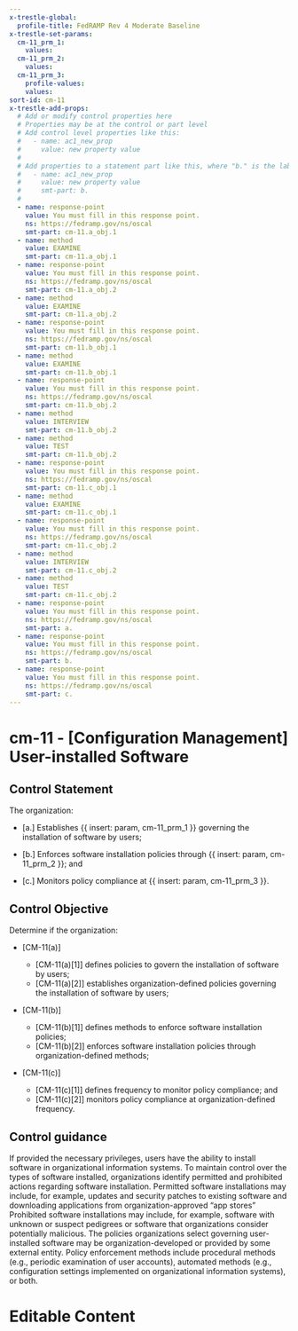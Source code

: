 ```yaml
---
x-trestle-global:
  profile-title: FedRAMP Rev 4 Moderate Baseline
x-trestle-set-params:
  cm-11_prm_1:
    values:
  cm-11_prm_2:
    values:
  cm-11_prm_3:
    profile-values:
    values:
sort-id: cm-11
x-trestle-add-props:
  # Add or modify control properties here
  # Properties may be at the control or part level
  # Add control level properties like this:
  #   - name: ac1_new_prop
  #     value: new property value
  #
  # Add properties to a statement part like this, where "b." is the label of the target statement part
  #   - name: ac1_new_prop
  #     value: new property value
  #     smt-part: b.
  #
  - name: response-point
    value: You must fill in this response point.
    ns: https://fedramp.gov/ns/oscal
    smt-part: cm-11.a_obj.1
  - name: method
    value: EXAMINE
    smt-part: cm-11.a_obj.1
  - name: response-point
    value: You must fill in this response point.
    ns: https://fedramp.gov/ns/oscal
    smt-part: cm-11.a_obj.2
  - name: method
    value: EXAMINE
    smt-part: cm-11.a_obj.2
  - name: response-point
    value: You must fill in this response point.
    ns: https://fedramp.gov/ns/oscal
    smt-part: cm-11.b_obj.1
  - name: method
    value: EXAMINE
    smt-part: cm-11.b_obj.1
  - name: response-point
    value: You must fill in this response point.
    ns: https://fedramp.gov/ns/oscal
    smt-part: cm-11.b_obj.2
  - name: method
    value: INTERVIEW
    smt-part: cm-11.b_obj.2
  - name: method
    value: TEST
    smt-part: cm-11.b_obj.2
  - name: response-point
    value: You must fill in this response point.
    ns: https://fedramp.gov/ns/oscal
    smt-part: cm-11.c_obj.1
  - name: method
    value: EXAMINE
    smt-part: cm-11.c_obj.1
  - name: response-point
    value: You must fill in this response point.
    ns: https://fedramp.gov/ns/oscal
    smt-part: cm-11.c_obj.2
  - name: method
    value: INTERVIEW
    smt-part: cm-11.c_obj.2
  - name: method
    value: TEST
    smt-part: cm-11.c_obj.2
  - name: response-point
    value: You must fill in this response point.
    ns: https://fedramp.gov/ns/oscal
    smt-part: a.
  - name: response-point
    value: You must fill in this response point.
    ns: https://fedramp.gov/ns/oscal
    smt-part: b.
  - name: response-point
    value: You must fill in this response point.
    ns: https://fedramp.gov/ns/oscal
    smt-part: c.
---
```


# cm-11 - \[Configuration Management\] User-installed Software

## Control Statement

The organization:

- \[a.\] Establishes {{ insert: param, cm-11_prm_1 }} governing the installation of software by users;

- \[b.\] Enforces software installation policies through {{ insert: param, cm-11_prm_2 }}; and

- \[c.\] Monitors policy compliance at {{ insert: param, cm-11_prm_3 }}.

## Control Objective

Determine if the organization:

- \[CM-11(a)\]

  - \[CM-11(a)[1]\] defines policies to govern the installation of software by users;
  - \[CM-11(a)[2]\] establishes organization-defined policies governing the installation of software by users;

- \[CM-11(b)\]

  - \[CM-11(b)[1]\] defines methods to enforce software installation policies;
  - \[CM-11(b)[2]\] enforces software installation policies through organization-defined methods;

- \[CM-11(c)\]

  - \[CM-11(c)[1]\] defines frequency to monitor policy compliance; and
  - \[CM-11(c)[2]\] monitors policy compliance at organization-defined frequency.

## Control guidance

If provided the necessary privileges, users have the ability to install software in organizational information systems. To maintain control over the types of software installed, organizations identify permitted and prohibited actions regarding software installation. Permitted software installations may include, for example, updates and security patches to existing software and downloading applications from organization-approved “app stores” Prohibited software installations may include, for example, software with unknown or suspect pedigrees or software that organizations consider potentially malicious. The policies organizations select governing user-installed software may be organization-developed or provided by some external entity. Policy enforcement methods include procedural methods (e.g., periodic examination of user accounts), automated methods (e.g., configuration settings implemented on organizational information systems), or both.

# Editable Content

<!-- Make additions and edits below -->
<!-- The above represents the contents of the control as received by the profile, prior to additions. -->
<!-- If the profile makes additions to the control, they will appear below. -->
<!-- The above markdown may not be edited but you may edit the content below, and/or introduce new additions to be made by the profile. -->
<!-- If there is a yaml header at the top, parameter values may be edited. Use --set-parameters to incorporate the changes during assembly. -->
<!-- The content here will then replace what is in the profile for this control, after running profile-assemble. -->
<!-- The added parts in the profile for this control are below.  You may edit them and/or add new ones. -->
<!-- Each addition must have a heading either of the form ## Control my_addition_name -->
<!-- or ## Part a. (where the a. refers to one of the control statement labels.) -->
<!-- "## Control" parts are new parts added after the statement part. -->
<!-- "## Part" parts are new parts added into the top-level statement part with that label. -->
<!-- Subparts may be added with nested hash levels of the form ### My Subpart Name -->
<!-- underneath the parent ## Control or ## Part being added -->
<!-- See https://ibm.github.io/compliance-trestle/tutorials/ssp_profile_catalog_authoring/ssp_profile_catalog_authoring for guidance. -->
